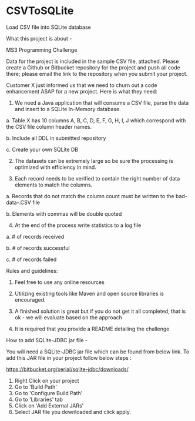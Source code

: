 # CSVToSQLite
Load CSV file into SQLite database


What this project is about - 

MS3 Programming Challenge

 

Data for the project is included in the sample CSV file, attached. Please create a Github or Bitbucket repository for the project and push all code there; please email the link to the repository when you submit your project.

 

Customer X just informed us that we need to churn out a code enhancement ASAP for a new project.  Here is what they need:

 

1. We need a Java application that will consume a CSV file, parse the data and insert to a SQLite In-Memory database.  

a. Table X has 10 columns A, B, C, D, E, F, G, H, I, J which correspond with the CSV file column header names.

b. Include all DDL in submitted repository

c. Create your own SQLite DB

 

2. The datasets can be extremely large so be sure the processing is optimized with efficiency in mind.  

 

3. Each record needs to be verified to contain the right number of data elements to match the columns.  

a. Records that do not match the column count must be written to the bad-data-<timestamp>.CSV file

b. Elements with commas will be double quoted

 

4. At the end of the process write statistics to a log file

a. # of records received

b. # of records successful

c. # of records failed

 

Rules and guidelines:

1) Feel free to use any online resources

2) Utilizing existing tools like Maven and open source libraries is encouraged.

3) A finished solution is great but if you do not get it all completed, that is ok - we will evaluate based on the approach

4) It is required that you provide a README detailing the challenge



How to add SQLite-JDBC jar file - 

You will need a SQLite-JDBC jar file which can be found from below link. To add this JAR file in your project follow below steps :

https://bitbucket.org/xerial/sqlite-jdbc/downloads/

1. Right Click on your project
2. Go to 'Build Path'
3. Go to 'Configure Build Path'
4. Go to 'Libraries' tab
5. Click on 'Add External JARs'
6. Select JAR file you downloaded and click apply.
